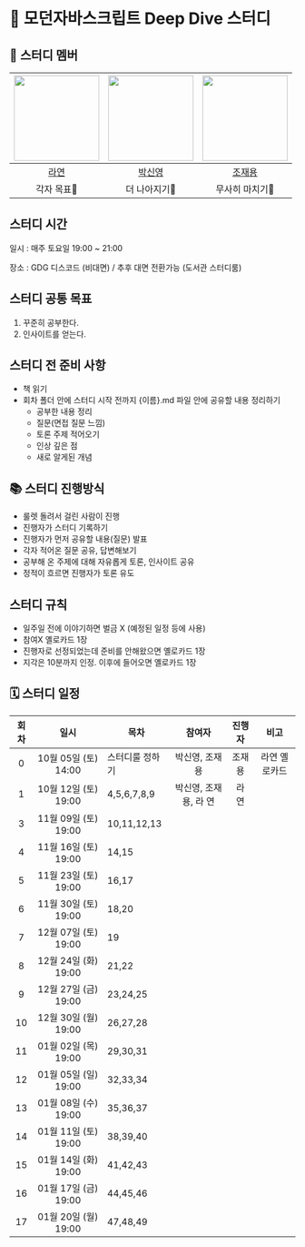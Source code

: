 # 💙 모던자바스크립트 Deep Dive 스터디

## 🐥 스터디 멤버

| <img src="https://avatars.githubusercontent.com/u/86452280?v=4" width="150" height="150"/> |                                      <img src="https://avatars.githubusercontent.com/u/92427132?v=4" width="150" height="150"/> |                                      <img src="https://avatars.githubusercontent.com/u/66457807?v=4" width="150" height="150"/> |
|:------------------:|:---------------------------:|:---------------------------:|
|[라연](https://github.com/Youn-Rha)|[박신영](https://github.com/parknew0)|[조재용](https://github.com/WithJo)|
|각자 목표🤔|더 나아지기🧐|무사히 마치기🤯|


## 스터디 시간

일시 : 매주 토요일 19:00 ~ 21:00

장소 : GDG 디스코드 (비대면) / 추후 대면 전환가능 (도서관 스터디룸)

## 스터디 공통 목표

1. 꾸준히 공부한다.
2. 인사이트를 얻는다.

## 스터디 전 준비 사항

- 책 읽기
- 회차 폴더 안에 스터디 시작 전까지 {이름}.md 파일 안에 공유할 내용 정리하기
  - 공부한 내용 정리
  - 질문(면접 질문 느낌)
  - 토론 주제 적어오기
  - 인상 깊은 점
  - 새로 알게된 개념

## 📚 스터디 진행방식

- 룰렛 돌려서 걸린 사람이 진행
- 진행자가 스터디 기록하기
- 진행자가 먼저 공유할 내용(질문) 발표
- 각자 적어온 질문 공유, 답변해보기
- 공부해 온 주제에 대해 자유롭게 토론, 인사이트 공유
- 정적이 흐르면 진행자가 토론 유도

## 스터디 규칙

- 일주일 전에 이야기하면 벌금 X (예정된 일정 등에 사용)
- 참여X 옐로카드 1장
- 진행자로 선정되었는데 준비를 안해왔으면 옐로카드 1장
- 지각은 10분까지 인정. 이후에 들어오면 옐로카드 1장

## 🗓 스터디 일정

| 회차  | 일시                 | 목차                 | 참여자                | 진행자            | 비고                       |
|:----:|:-------------------:|--------------------|:-------------------:|:---------------:|:-----------------------:|
| 0    | 10월 05일 (토) 14:00 | 스터디룰 정하기          | 박신영, 조재용          | 조재용           | 라연 옐로카드               |
| 1    | 10월 12일 (토) 19:00 | 4,5,6,7,8,9          | 박신영, 조재용, 라 연      | 라  연           |                         |
| 3    | 11월 09일 (토) 19:00 | 10,11,12,13          |                     |                 |                         |
| 4    | 11월 16일 (토) 19:00 | 14,15                |                     |                 |                         |
| 5    | 11월 23일 (토) 19:00 | 16,17                |                     |                 |                         |
| 6    | 11월 30일 (토) 19:00 | 18,20                |                     |                 |                         |
| 7    | 12월 07일 (토) 19:00 | 19                   |                     |                 |                         |
| 8    | 12월 24일 (화) 19:00 | 21,22                |                     |                 |                         |
| 9    | 12월 27일 (금) 19:00 | 23,24,25             |                     |                 |                         |
| 10   | 12월 30일 (월) 19:00 | 26,27,28             |                     |                 |                         |
| 11   | 01월 02일 (목) 19:00 | 29,30,31             |                     |                 |                         |
| 12   | 01월 05일 (일) 19:00 | 32,33,34             |                     |                 |                         |
| 13   | 01월 08일 (수) 19:00 | 35,36,37             |                     |                 |                         |
| 14   | 01월 11일 (토) 19:00 | 38,39,40             |                     |                 |                         |
| 15   | 01월 14일 (화) 19:00 | 41,42,43             |                     |                 |                         |
| 16   | 01월 17일 (금) 19:00 | 44,45,46             |                     |                 |                         |
| 17   | 01월 20일 (월) 19:00 | 47,48,49             |                     |                 |                         |


